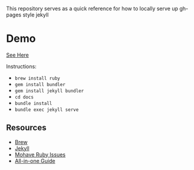 This repository serves as a quick reference for how to locally serve up gh-pages style jekyll

# Demo

[See Here](https://willstall.github.io/gh_pages_jekyll)

Instructions:

- `brew install ruby`
- `gem install bundler`
- `gem install jekyll bundler`
- `cd docs`
- `bundle install`
- `bundle exec jekyll serve`


## Resources
- [Brew](https://brew.sh)
- [Jekyll](https://jekyllrb.com/docs/)
- [Mohave Ruby Issues](https://desiredpersona.com/install-jekyll-on-macos/)
- [All-in-one Guide](http://jmcglone.com/guides/github-pages/)
